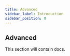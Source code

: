 ```yaml
---
title: Advanced
sidebar_label: Introduction
sidebar_position: 0
---
```


## Advanced

This section will contain docs.
